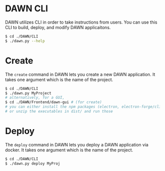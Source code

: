 # DAWN CLI

DAWN utilizes CLI in order to take
instructions from users. You can use
this CLI to build, deploy, and modify
DAWN applicaitons.

```sh
$ cd ./DAWN/CLI
$ ./dawn.py --help
```


# Create

The ``create`` command in DAWN lets you
create a new DAWN application. It takes
one argument which is the name of the project.

```sh
$ cd ./DAWN/CLI
$ ./dawn.py MyProject
# alternatively, for a GUI,
$ cd ./DAWN/Frontend/dawn-gui # (for create)
# you can either install the npm packages (electron, electron-forge/cli) and call npm start
# or unzip the executables in dist/ and run those
```

# Deploy

The ``deploy`` command in DAWN lets you
deploy a DAWN application via docker. It
takes one argument which is the name of
the project.

```sh
$ cd ./DAWN/CLI
$ ./dawn.py deploy MyProj
```